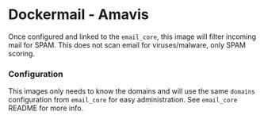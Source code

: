 Dockermail - Amavis
===
Once configured and linked to the `email_core`, this image will filter incoming mail for SPAM.
This does not scan email for viruses/malware, only SPAM scoring.

### Configuration

This images only needs to know the domains and will use the same `domains` configuration from `email_core` for easy administration. See `email_core` README for more info.
